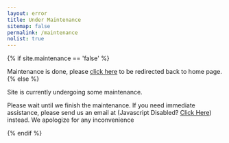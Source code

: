 ```yaml
---
layout: error
title: Under Maintenance
sitemap: false
permalink: /maintenance
nolist: true
---
```

{% if site.maintenance == 'false' %}
<script src="{{ site.url }}/assets/js/redirect.js" integrity="sha512-txt5W/Xe2YLms0fVRg181kcmIv7bfbBxQmOszu5f7cHVyWRVnNJCdnZrCh/7Fe0Dh7xC4hlVQ0ZQ05iVQhYw/w==" crossorigin="anonymous"></script>
<noscript>Maintenance is done, please <a href="{{ site.url }}" rel="noopener noreferrer">click here</a> to be redirected back to home page.</noscript>
{% else %}
<p>Site is currently undergoing some maintenance.</p>
<p>Please wait until we finish the maintenance. If you need immediate assistance, please send us an email at <span class="mailno" mail="pbagnpg@gnagb259.anzr"><noscript>(Javascript Disabled? <a href="https://spamty.eu/mail/v4/399/1NSk15fyQw1ac1e680/" target="_blank" rel="noopener noreferrer">Click Here</a>)</noscript></span> instead. We apologize for any inconvenience</p>
{% endif %}